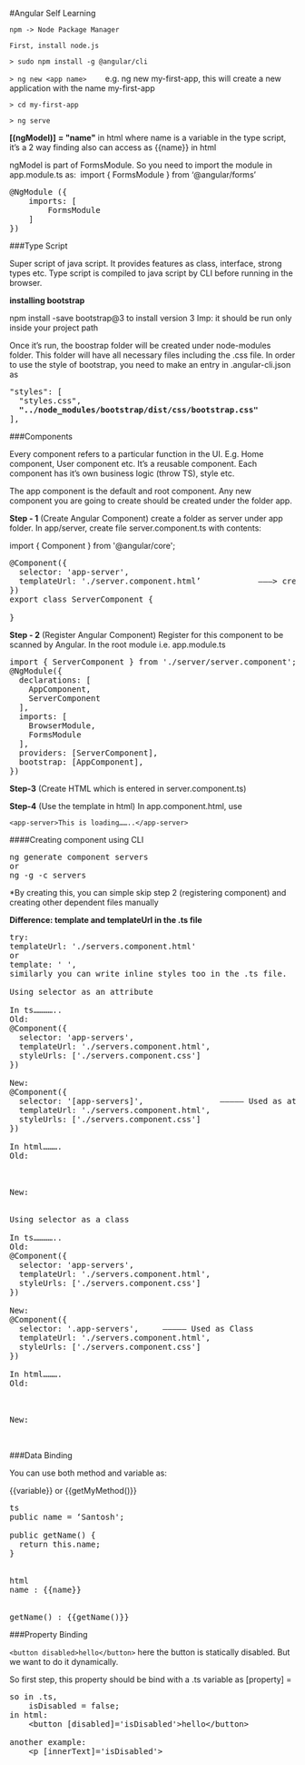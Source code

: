 #Angular Self Learning

`npm -> Node Package Manager`

`First, install node.js`


`> sudo npm install -g @angular/cli`

`> ng new <app name>	`			e.g. ng new my-first-app, this will create a new application with the name my-first-app

`> cd my-first-app`

`> ng serve`


**[(ngModel)]** **= "name"** in html where name is a variable in the type script, it’s a 2 way finding
also can access as {{name}} in html

ngModel is part of FormsModule. So you need to import the module in app.module.ts as: 
import { FormsModule } from ‘@angular/forms’

<pre>
@NgModule ({
	imports: [
		FormsModule
	]
})
</pre>

###Type Script

Super script of java script. It provides features as class, interface, strong types etc. Type script is compiled to java script by CLI before running in the browser. 

**installing bootstrap**

npm install -save bootstrap@3 to install version 3
Imp: it should be run only inside your project path

Once it’s run, the boostrap folder will be created under node-modules folder. This folder will have all necessary files including the .css file.
In order to use the style of bootstrap, you need to make an entry in .angular-cli.json as

<pre>
"styles": [
  "styles.css",
  <b>"../node_modules/bootstrap/dist/css/bootstrap.css"</b>
],
</pre>


###Components

Every component refers to a particular function in the UI. E.g. Home component, User component etc. It’s a reusable component.
Each component has it’s own business logic (throw TS), style etc.

The app component is the default and root component. Any new component you are going to create should be created under the folder app.

**Step - 1** (Create Angular Component)
create a folder as server under app folder. In app/server, create file server.component.ts with contents:

import { Component } from '@angular/core';

<pre>
@Component({
  selector: 'app-server',
  templateUrl: './server.component.html’            ———> create server.component.html under app/server folder
})
export class ServerComponent {

}
</pre>

**Step - 2** (Register Angular Component)
Register for this component to be scanned by Angular. In the root module i.e. app.module.ts

<pre>
import { ServerComponent } from './server/server.component';
@NgModule({
  declarations: [
    AppComponent,
    ServerComponent
  ],
  imports: [
    BrowserModule,
    FormsModule
  ],
  providers: [ServerComponent],
  bootstrap: [AppComponent],
})
</pre>

**Step-3** (Create HTML which is entered in server.component.ts)

**Step-4** (Use the template in html)
In app.component.html, use

`<app-server>This is loading……..</app-server>`


####Creating component using CLI

<pre>
ng generate component servers
or
ng -g -c servers
</pre>

*By creating this, you can simple skip step 2 (registering component) and creating other dependent files manually


**Difference: template and templateUrl in the .ts file**

<pre>
try:
templateUrl: './servers.component.html'
or
template: '<app-server></app-server> <app-server></app-server>',
similarly you can write inline styles too in the .ts file.

Using selector as an attribute

In ts…………..
Old:
@Component({
  selector: 'app-servers',
  templateUrl: './servers.component.html',
  styleUrls: ['./servers.component.css']
})

New:
@Component({
  selector: '[app-servers]',				————— Used as attribute
  templateUrl: './servers.component.html',
  styleUrls: ['./servers.component.css']
})

In html……….
Old:
<app-servers></app-servers>


New:
<div app-servers></div>

Using selector as a class

In ts…………..
Old:
@Component({
  selector: 'app-servers',
  templateUrl: './servers.component.html',
  styleUrls: ['./servers.component.css']
})

New:
@Component({
  selector: '.app-servers',		————— Used as Class
  templateUrl: './servers.component.html',
  styleUrls: ['./servers.component.css']
})

In html……….
Old:
<app-servers></app-servers>


New:
<div class='app-servers'></div>

</pre>

###Data Binding

You can use both method and variable as:

{{variable}} or {{getMyMethod()}}

<pre>
ts
public name = ‘Santosh';

public getName() {
  return this.name;
}


html
name : {{name}}
<br>
getName() : {{getName()}}
</pre>


###Property Binding


`<button disabled>hello</button>` 
	here the button is statically disabled. But we want to do it dynamically.

So first step, this property should be bind with a .ts variable as [property] = <variable>

<pre>
so in .ts, 
	isDisabled = false;
in html:
	&lt;button [disabled]='isDisabled'>hello&lt;/button> 

another example:
	&lt;p [innerText]='isDisabled'></p>
</pre>





